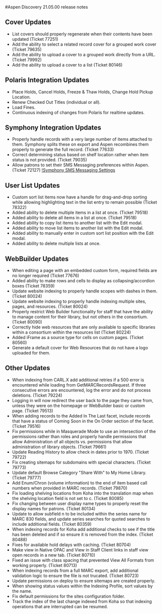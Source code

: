#Aspen Discovery 21.05.00 release notes
## Cover Updates
- List covers should properly regenerate when their contents have been updated (Ticket 77251)
- Add the ability to select a related record cover for a grouped work cover (Ticket 79635)
- Add the ability to upload a cover to a grouped work directly from a URL. (Ticket 79992)
- Add the ability to upload a cover to a list (Ticket 80146)

## Polaris Integration Updates
- Place Holds, Cancel Holds, Freeze & Thaw Holds, Change Hold Pickup Location.
- Renew Checked Out Titles (individual or all). 
- Load Fines. 
- Continuous indexing of changes from Polaris for realtime updates. 

## Symphony Integration Updates
- Properly handle records with a very large number of items attached to them. Symphony splits these on export and Aspen recombines them properly to generate the full record. (Ticket 77633)
- Correct determining status based on shelf location rather when item status is not provided. (Ticket 79035)
- Allow patrons to set their SMS Messaging preferences within Aspen. (Ticket 72127)
  [!Symphony SMS Messaging Settings](/release_notes/images/21_05_00_symphony_messaging_settings.png)

## User List Updates
- Custom sort list items now have a handle for drag-and-drop sorting while allowing highlighting text in the list entry to remain possible (Ticket 78322)
- Added ability to delete multiple items in a list at once. (Ticket 79518)
- Added ability to delete all items in a list at once. (Ticket 79518)
- Added ability to copy list items to another list with the Edit modal.
- Added ability to move list items to another list with the Edit modal.
- Added ability to manually enter in custom sort list position with the Edit modal.
- Added ability to delete multiple lists at once.

## WebBuilder Updates
- When editing a page with an embedded custom form, required fields are no longer required (Ticket 77676)
- Added ability to make rows and cells to display as collapsing/accordion boxes (Ticket 78359)
- Update website indexing to properly handle scopes with dashes in them. (Ticket 80024)
- Update website indexing to properly handle indexing multiple sites, pages, and resources. (Ticket 80024)
- Properly restrict Web Builder functionality for staff that have the ability to manage content for their library, but not others in the consortium. (Ticket 80090)
- Correctly hide web resources that are only available to specific libraries within a consortium within the resources list (Ticket 80224)
- Added iFrame as a source type for cells on custom pages. (Ticket 80560)
- Generate a default cover for Web Resources that do not have a logo uploaded for them.

## Other Updates
- When indexing from CARL.X add additional retries if a 500 error is encountered while loading from GetMARCRecordsRequest. If three consecutive errors are encountered, log the error and do not process deletions. (Ticket 79224)
- Logging in will now redirect the user back to the page they came from, unless they were on the homepage or WebBuilder basic or custom page. (Ticket 79513)
- When adding records to the Added In The Last facet, include records that have a status of Coming Soon in the On Order section of the facet. (Ticket 79516)
- Fix permissions while in Masquerade Mode to use an intersection of the permissions rather than roles and properly handle permissions that allow Administration of all objects vs. permissions that allow administration of library objects. (Ticket 79661)
- Update Reading History to allow check in dates prior to 1970. (Ticket 79722) 
- Fix creating sitemaps for subdomains with special characters. (Ticket 79773)
- Update default Browse Category "Share With" to My Home Library. (Ticket 79777)
- Add Enum/Chron (volume information) to the end of item based call numbers when provided in MARC records. (Ticket 79870)
- Fix loading shelving locations from Koha into the translation map when the shelving location field is not set to c. (Ticket 80085)
- Fix changing between user display name types to properly reset the display names for patrons. (Ticket 80134)
- Update to allow subfield n to be included within the series name for MARC 830 fields, and update series searches for quoted searches to include additional fields. (Ticket 80359)
- When indexing records for Koha add additional checks to see if the title has been deleted and if so ensure it is removed from the index. (Ticket 80488)
- Fixes for available hold delays with caching.  (Ticket 80704)
- Make view in Native OPAC and View in Staff Client links in staff view open records in a new tab. (Ticket 80710)
- Fixed an issue with class spacing that prevented View All Formats from working properly. (Ticket 80713)
- When indexing records from a full MARC export, add additional validation logic to ensure the file is not trucated. (Ticket 80723)
- Update permissions on deploy to ensure sitemaps are created properly. 
- When showing status values within the Indexing Profile, sort values by the name.
- Fix default permissions for the sites configuration folder. 
- Track the index of the last change indexed from Koha so that indexing operations that are interrupted can be resumed. 
